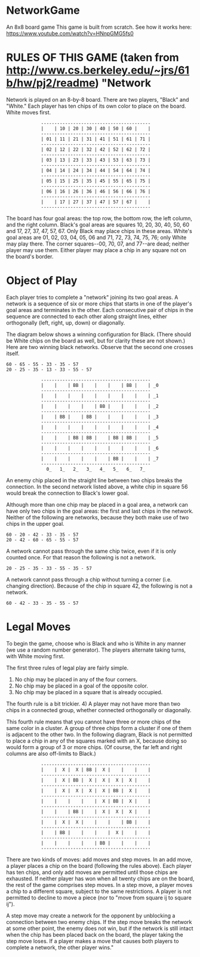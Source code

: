 # NetworkGame
An 8x8 board game
This game is built from scratch. See how it works here: https://www.youtube.com/watch?v=HNnpGMG5fs0

RULES OF THIS GAME
(taken from http://www.cs.berkeley.edu/~jrs/61b/hw/pj2/readme)
"Network
=======
Network is played on an 8-by-8 board.  There are two players, "Black" and "White."  Each player has ten
chips of its own color to place on the board.  White moves first.

                 -----------------------------------------
                 |    | 10 | 20 | 30 | 40 | 50 | 60 |    |
                 -----------------------------------------
                 | 01 | 11 | 21 | 31 | 41 | 51 | 61 | 71 |
                 -----------------------------------------
                 | 02 | 12 | 22 | 32 | 42 | 52 | 62 | 72 |
                 -----------------------------------------
                 | 03 | 13 | 23 | 33 | 43 | 53 | 63 | 73 |
                 -----------------------------------------
                 | 04 | 14 | 24 | 34 | 44 | 54 | 64 | 74 |
                 -----------------------------------------
                 | 05 | 15 | 25 | 35 | 45 | 55 | 65 | 75 |
                 -----------------------------------------
                 | 06 | 16 | 26 | 36 | 46 | 56 | 66 | 76 |
                 -----------------------------------------
                 |    | 17 | 27 | 37 | 47 | 57 | 67 |    |
                 -----------------------------------------

The board has four goal areas:  the top row, the bottom row, the left column,
and the right column.  Black's goal areas are squares 10, 20, 30, 40, 50, 60
and 17, 27, 37, 47, 57, 67.  Only Black may place chips in these areas.
White's goal areas are 01, 02, 03, 04, 05, 06 and 71, 72, 73, 74, 75, 76; only
White may play there.  The corner squares--00, 70, 07, and 77--are dead;
neither player may use them.  Either player may place a chip in any square not
on the board's border.

Object of Play
==============
Each player tries to complete a "network" joining its two goal areas.
A network is a sequence of six or more chips that starts in one of the player's
goal areas and terminates in the other.  Each consecutive pair of chips in the
sequence are connected to each other along straight lines, either orthogonally
(left, right, up, down) or diagonally.

The diagram below shows a winning configuration for Black.  (There should be
White chips on the board as well, but for clarity these are not shown.)  Here
are two winning black networks.  Observe that the second one crosses itself.

    60 - 65 - 55 - 33 - 35 - 57
    20 - 25 - 35 - 13 - 33 - 55 - 57

                 -----------------------------------------
                 |    |    | BB |    |    |    | BB |    | _0
                 -----------------------------------------
                 |    |    |    |    |    |    |    |    | _1
                 -----------------------------------------
                 |    |    |    |    | BB |    |    |    | _2
                 -----------------------------------------
                 |    | BB |    | BB |    |    |    |    | _3
                 -----------------------------------------
                 |    |    |    |    |    |    |    |    | _4
                 -----------------------------------------
                 |    |    | BB | BB |    | BB | BB |    | _5
                 -----------------------------------------
                 |    |    |    |    |    |    |    |    | _6
                 -----------------------------------------
                 |    |    |    |    |    | BB |    |    | _7
                 -----------------------------------------
                   0_   1_   2_   3_   4_   5_   6_   7_

An enemy chip placed in the straight line between two chips breaks the
connection.  In the second network listed above, a white chip in square 56
would break the connection to Black's lower goal.

Although more than one chip may be placed in a goal area, a network can have
only two chips in the goal areas:  the first and last chips in the network.
Neither of the following are networks, because they both make use of two chips
in the upper goal.

    60 - 20 - 42 - 33 - 35 - 57
    20 - 42 - 60 - 65 - 55 - 57

A network cannot pass through the same chip twice, even if it is only counted
once.  For that reason the following is not a network.

    20 - 25 - 35 - 33 - 55 - 35 - 57

A network cannot pass through a chip without turning a corner (i.e. changing
direction).  Because of the chip in square 42, the following is not a network.

    60 - 42 - 33 - 35 - 55 - 57

Legal Moves
===========
To begin the game, choose who is Black and who is White in any manner (we use a
random number generator).  The players alternate taking turns, with White
moving first.

The first three rules of legal play are fairly simple.
  1)  No chip may be placed in any of the four corners. 
  2)  No chip may be placed in a goal of the opposite color.
  3)  No chip may be placed in a square that is already occupied.

The fourth rule is a bit trickier.
  4)  A player may not have more than two chips in a connected group, whether
      connected orthogonally or diagonally.

This fourth rule means that you cannot have three or more chips of the same
color in a cluster.  A group of three chips form a cluster if one of them is
adjacent to the other two.  In the following diagram, Black is not permitted to
place a chip in any of the squares marked with an X, because doing so would
form a group of 3 or more chips.  (Of course, the far left and right columns
are also off-limits to Black.)

                 -----------------------------------------
                 |    |  X |  X | BB |  X |    |    |    |
                 -----------------------------------------
                 |    |  X | BB |  X |  X |  X |  X |    |
                 -----------------------------------------
                 |    |  X |  X |  X |  X | BB |  X |    |
                 -----------------------------------------
                 |    |    |    |    |  X | BB |  X |    |
                 -----------------------------------------
                 |    |    | BB |    |  X |  X |  X |    |
                 -----------------------------------------
                 |    |  X |  X |    |    |    | BB |    |
                 -----------------------------------------
                 |    | BB |    |    |    |  X |    |    |
                 -----------------------------------------
                 |    |    |    |    | BB |    |    |    |
                 -----------------------------------------

There are two kinds of moves:  add moves and step moves.  In an add move, a
player places a chip on the board (following the rules above).  Each player has
ten chips, and only add moves are permitted until those chips are exhausted.
If neither player has won when all twenty chips are on the board, the rest of
the game comprises step moves.  In a step move, a player moves a chip to a
different square, subject to the same restrictions.  A player is not permitted
to decline to move a piece (nor to "move from square ij to square ij").

A step move may create a network for the opponent by unblocking a connection
between two enemy chips.  If the step move breaks the network at some other
point, the enemy does not win, but if the network is still intact when the chip
has been placed back on the board, the player taking the step move loses.  If
a player makes a move that causes both players to complete a network, the other
player wins."

